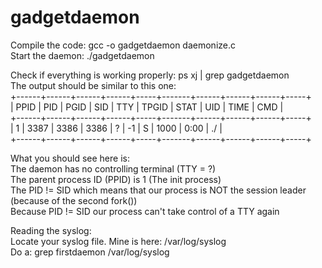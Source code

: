 # gadgetdaemon  

Compile the code: gcc -o gadgetdaemon daemonize.c  
Start the daemon: ./gadgetdaemon  

Check if everything is working properly: ps xj | grep gadgetdaemon  
The output should be similar to this one:  
+------+------+------+------+-----+-------+------+------+------+-----+  
| PPID | PID  | PGID | SID  | TTY | TPGID | STAT | UID  | TIME | CMD |  
+------+------+------+------+-----+-------+------+------+------+-----+  
|    1 | 3387 | 3386 | 3386 | ?   |    -1 | S    | 1000 | 0:00 | ./  |  
+------+------+------+------+-----+-------+------+------+------+-----+  

What you should see here is:  
The daemon has no controlling terminal (TTY = ?)  
The parent process ID (PPID) is 1 (The init process)  
The PID != SID which means that our process is NOT the session leader  
(because of the second fork())  
Because PID != SID our process can't take control of a TTY again  

Reading the syslog:  
Locate your syslog file. Mine is here: /var/log/syslog  
Do a: grep firstdaemon /var/log/syslog  
